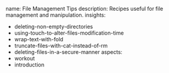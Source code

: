 name: File Management Tips
description: Recipes useful for file management and manipulation.
insights:
  - deleting-non-empty-directories
  - using-touch-to-alter-files-modification-time
  - wrap-text-with-fold
  - truncate-files-with-cat-instead-of-rm
  - deleting-files-in-a-secure-manner
aspects:
  - workout
  - introduction
